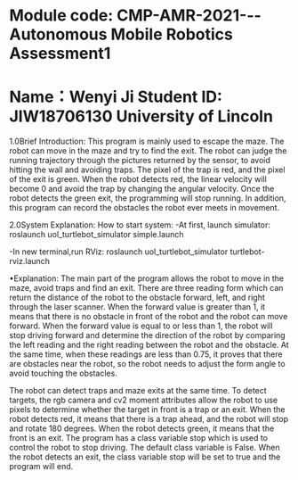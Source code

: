 # Module code: CMP-AMR-2021---Autonomous Mobile Robotics Assessment1
# Name：Wenyi Ji Student ID: JIW18706130 University of Lincoln

1.0Brief Introduction:
This program is mainly used to escape the maze. The robot can move in the maze and try to find the exit. The robot can judge the running trajectory through the pictures returned by the sensor, to avoid hitting the wall and avoiding traps. The pixel of the trap is red, and the pixel of the exit is green. When the robot detects red, the linear velocity will become 0 and avoid the trap by changing the angular velocity. Once the robot detects the green exit, the programming will stop running. In addition, this program can record the obstacles the robot ever meets in movement.

2.0System Explanation:
How to start system:
-At first, launch simulator: roslaunch uol_turtlebot_simulator simple.launch
	
-In new terminal,run RViz: roslaunch uol_turtlebot_simulator turtlebot-rviz.launch

•Explanation:
The main part of the program allows the robot to move in the maze, avoid traps and find an exit. There are three reading form which can return the distance of the robot to the obstacle forward, left, and right through the laser scanner. When the forward value is greater than 1, it means that there is no obstacle in front of the robot and the robot can move forward. When the forward value is equal to or less than 1, the robot will stop driving forward and determine the direction of the robot by comparing the left reading and the right reading between the robot and the obstacle. At the same time, when these readings are less than 0.75, it proves that there are obstacles near the robot, so the robot needs to adjust the form angle to avoid touching the obstacles.

The robot can detect traps and maze exits at the same time. To detect targets, the rgb camera and cv2 moment attributes allow the robot to use pixels to determine whether the target in front is a trap or an exit. When the robot detects red, it means that there is a trap ahead, and the robot will stop and rotate 180 degrees. When the robot detects green, it means that the front is an exit. The program has a class variable stop which is used to control the robot to stop driving. The default class variable is False. When the robot detects an exit, the class variable stop will be set to true and the program will end.

